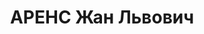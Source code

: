---
title: АРЕНС Жан Львович
description: "Род. в 1889, Польша, г. Млава, еврей, обр.: незаконченное высшее, член\
  \ ВКП(б) (бывший член Бунда). Проживал: Москва, ул. 25-го Октября, д. 10/12, комн.\
  \ 3 (общежитие Наркомата иностранных дел СССР). Генеральный консул СССР в Нью-Йорке\
  \ \n  Арестован 03.08.1937. Обв. в шпионаже, участии в к.-р. террористической организации.\
  \ Приговор: ВК ВС СССР, 04.01.1938 – ВМН. Расстрелян 11.01.1938, г.Москва. \n  Реабилитирован\
  \ ВК ВС СССР декабрь 1956"
---